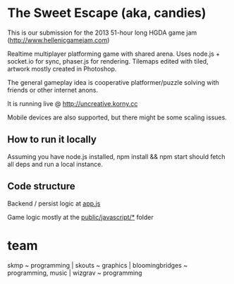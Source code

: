 The Sweet Escape (aka, candies)
=======
This is our submission for the 2013 51-hour long HGDA game jam (http://www.hellenicgamejam.com)

Realtime multiplayer platforming game with shared arena. Uses node.js + socket.io for sync,
phaser.js for rendering. Tilemaps edited with tiled, artwork mostly created in Photoshop.

The general gameplay idea is cooperative platformer/puzzle solving with friends or other internet anons.

It is running live @ http://uncreative.korny.cc

Mobile devices are also supported, but there might be some scaling issues.


How to run it locally
---------------------
Assuming you have node.js installed, npm install && npm start should fetch all deps and run a local instance.

Code structure
--------------
Backend / persist logic at [ app.js ](app.js)

Game logic mostly at the [public/javascript/*](public/javascript/) folder

team
====
skmp ~ programming | skouts ~ graphics | bloomingbridges ~ programming, music | wizgrav ~ programming
